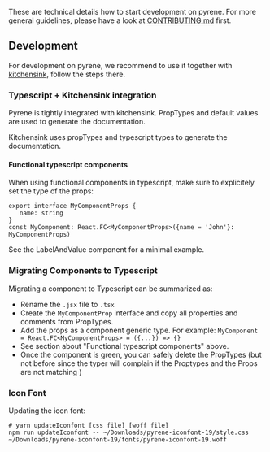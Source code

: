 These are technical details how to start development on pyrene. For more general guidelines, please have a look at [CONTRIBUTING.md](../CONTRIBUTING.md) first.
## Development

For development on pyrene, we recommend to use it together with [kitchensink](../kitchensink), follow the steps there.

### Typescript + Kitchensink integration
Pyrene is tightly integrated with kitchensink. PropTypes and default values are used to generate the documentation.

Kitchensink uses propTypes and typescript types to generate the documentation.

#### Functional typescript components
When using functional components in typescript, make sure to explicitely set the type of the props:
```
export interface MyComponentProps {
   name: string
}
const MyComponent: React.FC<MyComponentProps>({name = 'John'}: MyComponentProps)
```

See the LabelAndValue component for a minimal example.  

### Migrating Components to Typescript
Migrating a component to Typescript can be summarized as:
   - Rename the `.jsx` file to `.tsx`
   - Create the `MyComponentProp` interface and copy all properties and comments from PropTypes.
   - Add the props as a component generic type. For example:
      ```MyComponent = React.FC<MyComponentProps> = ({...}) => {}```
   - See section about "Functional typescript components" above.
   - Once the component is green, you can safely delete the PropTypes (but not before since the typer will complain if
   the Proptypes and the Props are not matching )

### Icon Font

Updating the icon font:
```
# yarn updateIconfont [css file] [woff file]
npm run updateIconfont -- ~/Downloads/pyrene-iconfont-19/style.css  ~/Downloads/pyrene-iconfont-19/fonts/pyrene-iconfont-19.woff
```
